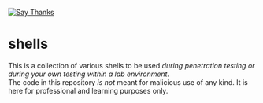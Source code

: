 [![Say Thanks](https://img.shields.io/badge/Say%20Thanks-!-1EAEDB.svg?style=flat)](https://saythanks.io/to/deadbits)

# shells
This is a collection of various shells to be used _during penetration testing or during your own testing within a lab environment._  
The code in this repository *is not* meant for malicious use of any kind. It is here for professional and learning purposes only.
